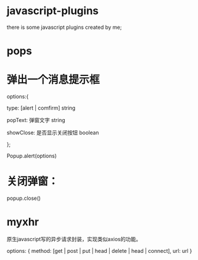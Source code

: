 # javascript-plugins
there is some javascript plugins created by me;

# pops

# 弹出一个消息提示框

options:{

 type: [alert | comfirm] string
 
 popText: 弹窗文字 string
 
 showClose: 是否显示关闭按钮 boolean
 
 };
 
 Popup.alert(options)
 
# 关闭弹窗：
 popup.close()


# myxhr
原生javascript写的异步请求封装，实现类似axios的功能。

options: {
  method: [get | post | put | head | delete | head | connect],
  url: url
}
